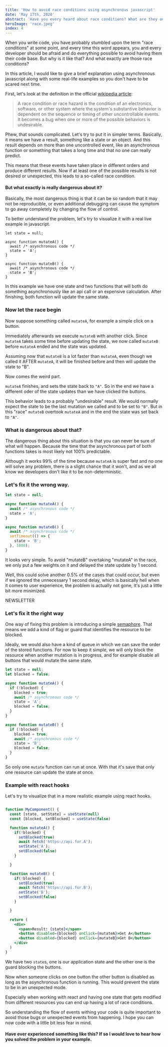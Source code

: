 ```yaml
---
title: 'How to avoid race conditions using asynchronous javascript'
date: 'May 17th, 2020'
abstract: 'Have you every heard about race conditions? What are they and why are they so dangerous? Here are some real life examples using asynchronous javascript'
heroImage: 'race.jpeg'
index: 4
---
```


When you write code, you have probably stumbled upon the term "race conditions" at some point, and every time this word appears, you and every developer should be afraid and do everything possible to avoid having them their code base. But why is it like that? And what exactly are those race conditions?

In this article, I would like to give a brief explanation using asynchronous javascript along with some real-life examples so you don't have to be scared next time.

First, let's look at the definition in the official [wikipedia article](https://en.wikipedia.org/wiki/Race_condition):

> A race condition or race hazard is the condition of an electronics, software, or other system where the system's substantive behavior is dependent on the sequence or timing of other uncontrollable events. It becomes a bug when one or more of the possible behaviors is undesirable.

Phew, that sounds complicated.
Let's try to put it in simpler terms. Basically, it means we have a result, something like a state or an object. And this result depends on more than one uncontrolled event, like an asynchronous function or something that takes a long time and that no one can really predict.

This means that these events have taken place in different orders and produce different results. Now if at least one of the possible results is not desired or unexpected, this leads to a so-called race condition.

#### But what exactly is really dangerous about it?

Basically, the most dangerous thing is that it can be so random that it may not be reproducible, or even additional debugging can cause the symptom to go away completely by changing the flow of control.

To better understand the problem, let's try to visualize it with a real live example in javascript.

```js{5,10}
let state = null;

async function mutateA() {
  await /* asynchronous code */
  state = 'A';
}

async function mutateB() {
  await /* asynchronous code */
  state = 'B';
}
```

In this example we have one state and two functions that will both do something asynchronously like an api call or an expensive calculation.
After finishing, both function will update the same state.

### Now let the race begin

Now suppose something called `mutateA`, for example a simple click on a button.

Immediately afterwards we execute `mutateB` with another click.
Since `mutateA` takes some time before updating the state, we now called `mutateB` before `mutateA` ended and the state was updated.

Assuming now that `mutateB` is a lot faster than `mutateA`, even though we called it AFTER `mutateA`, it will be finished before and then will update the state to "B".

Now comes the weird part.

`mutateA` finishes, and sets the state back to `"A"`. So in the end we have a different oder of the state updates than we have clicked the buttons.

This behavior leads to a probably "undesirable" result. We would normally expect the state to be the last mutation we called and to be set to `"B"`.
But in this "race" `mutateB` overtook `mutateA` and in the end the state was set back to `"A"`.

### What is dangerous about that?

The dangerous thing about this situation is that you can never be sure of what will happen.
Because the time that the asynchronous part of both functions takes is most likely not 100% predictable.

Although it works 99% of the time because `mutateA` is super fast and no one will solve any problem, there is a slight chance that it won't, and as we all know we developers don't like it to be non-deterministic.

### Let's fix it the wrong way.

```js
let state = null;

async function mutateA() {
  await /* asynchronous code */
  state = 'A';
}

async function mutateB() {
  await /* asynchronous code */
  setTimeout(() => {
    state = 'B';
  }, 1000);
}
```

It looks very simple. To avoid "mutateB" overtaking "mutateA" in the race, we only put a few weights on it and delayed the state update by 1 second.

Well, this could solve another 0.5% of the cases that could occur, but even if we ignored the unnecessary 1 second delay, which is basically hell when it comes to user experience, the problem is actually not gone, it's just a little bit more minimized.

NEWSLETTER

### Let's fix it the right way

One way of fixing this problem is introducing a simple [semaphore](<https://en.wikipedia.org/wiki/Semaphore_(programming)>). That means we add a kind of flag or guard that identifies the resource to be blocked.

Ideally, we would also have a kind of queue in which we can save the order of the stored functions. For now to keep it simple, we will only block the resource when another mutation is in progress, and for example disable all buttons that would mutate the same state.

```js
let state = null;
let blocked = false;

async function mutateA() {
  if (!blocked) {
    blocked = true;
    await /* asynchronous code */
    state = 'A';
    blocked = false;
  }
}

async function mutateB() {
  if (!blocked) {
    blocked = true;
    await /* asynchronous code */
    state = 'B';
    blocked = false;
  }
}
```

So only one `mutate` function can run at once. With that it's save that only one resource can update the state at once.

### Example with react hooks

Let's try to visualize that in a more realistic example using react hooks.

```jsx

function MyComponent() {
  const [state, setState] = useState(null)
  const [blocked, setBlocked] = useState(false)

  function mutateA() {
    if(!blocked) {
      setBlocked(true)
      await fetch('https://api.for.A');
      setState('A');
      setBlocked(false)
    }

  }

  function mutateB() {
    if(!blocked) {
      setBlocked(true)
      await fetch('https://api.for.B');
      setState('B');
      setBlocked(false)
    }

  }

  return (
    <div>
      <span>Result: {state}</span>
      <button disabled={blocked} onClick={mutateA}>Get A</button>
      <button disabled={blocked} onClick={mutateB}>Get B</button>
    </div>
  )
}
```

We have two `state`s, one is our application state and the other one is the guard blocking the buttons.

Now when someone clicks on one button the other button is disabled as long as the asynchronous function is running.
This would prevent the state to be in an unexpected mode.

Especially when working with react and having one state that gets modified from different resources you can end up having a lot of race conditions.

So understanding the flow of events withing your code is quite important to avoid those bugs or unexpected events from happening.
I hope you can now code with a little bit less fear in mind.

#### Have ever experienced something like this? If so I would love to hear how you solved the problem in your example.
